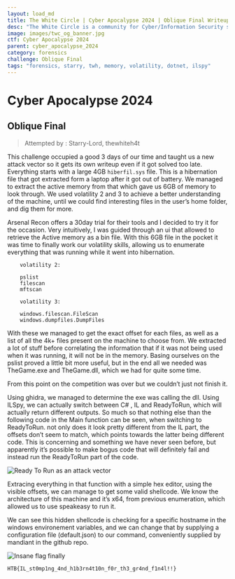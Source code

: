 ```yaml
---
layout: load_md
title: The White Circle | Cyber Apocalypse 2024 | Oblique Final Writeup
desc: "The White Circle is a community for Cyber/Information Security students, enthusiasts and professionals. You can discuss anything related to Security, share your knowledge with others, get help when you need it and proceed further in your journey with amazing people from all over the world."
image: images/twc_og_banner.jpg
ctf: Cyber Apocalypse 2024
parent: cyber_apocalypse_2024
category: forensics
challenge: Oblique Final
tags: "forensics, starry, twh, memory, volatility, dotnet, ilspy"
---
```


<h1 class="heading card-title white-text">Cyber Apocalypse 2024</h1>

## Oblique Final
> Attempted by :  Starry-Lord, thewhiteh4t

This challenge occupied a good 3 days of our time and taught us a new attack vector so it gets its own writeup even if it got solved too late. Everything starts with a large 4GB `hiberfil.sys` file. This is a hibernation file that got extracted form a laptop after it got out of battery. We managed to extract the active memory from that which gave us 6GB of memory to look through. We used volatility 2 and 3 to achieve a better understanding of the machine, until we could find interesting files in the user’s home folder, and dig them for more.


Arsenal Recon offers a 30day trial for their tools and I decided to try it for the occasion. Very intuitively, I was guided through an ui that allowed to retrieve the Active memory as a bin file. With this 6GB file in the pocket it was time to finally work our volatility skills, allowing us to enumerate everything that was running while it went into hibernation.

```
    volatility 2:
    
    pslist
    filescan
    mftscan
    
    volatility 3:
    
    windows.filescan.FileScan
    windows.dumpfiles.DumpFiles
```

With these we managed to get the exact offset for each files, as well as a list of all the 4k+ files present on the machine to choose from. We extracted a lot of stuff before correlating the information that if it was not being used when it was running, it will not be in the memory. Basing ourselves on the pslist proved a little bit more useful, but in the end all we needed was TheGame.exe and TheGame.dll, which we had for quite some time.

From this point on the competition was over but we couldn’t just not finish it. 

Using ghidra, we managed to determine the exe was calling the dll. Using ILSpy, we can actually switch between C# , IL and ReadyToRun, which will actually return different outputs. So much so that nothing else than the following code in the Main function can be seen, when switching to ReadyToRun. not only does it look pretty different from the IL part, the offsets don’t seem to match, which points towards the latter being different code. This is concerning and something we have never seen before, but apparently it’s possible to make bogus code that will definitely fail and instead run the ReadyToRun part of the code.


![Ready To Run as an attack vector](https://i.imgur.com/GNbycDZ.png)


Extracing everything in that function with a simple hex editor, using the visible offsets, we can manage to get some valid shellcode. We know the architecture of this machine and it’s x64, from previous enumeration, which allowed us to use speakeasy to run it.

We can see this hidden shellcode is checking for a specific hostname in the windows environement variables, and we can change that by supplying a configuration file (default.json) to our command, conveniently supplied by mandiant in the github repo.


![Insane flag finally](https://i.imgur.com/pb8X7KW.png)


```
HTB{IL_st0mp1ng_4nd_h1b3rn4t10n_f0r_th3_gr4nd_f1n4l!!}
```


